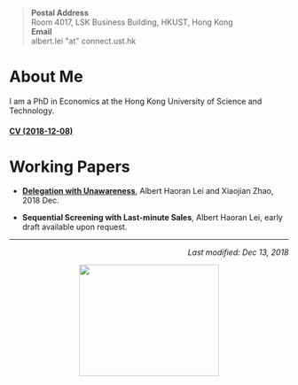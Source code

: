 > **Postal Address**  <br> Room 4017, LSK Business Building,
> HKUST, Hong Kong <br>
> **Email** <br>
> albert.lei "at" connect.ust.hk  



# About Me

I am a PhD in Economics at the Hong Kong University of Science and Technology.  

#### [CV (2018-12-08)](https://albertlei.github.io/cv/cv.pdf)


# Working Papers
- [**Delegation with Unawareness**](https://papers.ssrn.com/sol3/papers.cfm?abstract_id=3300732#), Albert Haoran Lei and Xiaojian Zhao, 2018 Dec.

- **Sequential Screening with Last-minute Sales**, Albert Haoran Lei, early draft available upon request.

--- 

<p align="right"><I>Last modified: Dec 13, 2018</I></p>

<center>
    <img src='https://user-images.githubusercontent.com/16741954/53262587-f7a0e800-3711-11e9-9365-8a69babe5e62.jpg' height="200.8" width="252.8">
</center>  


